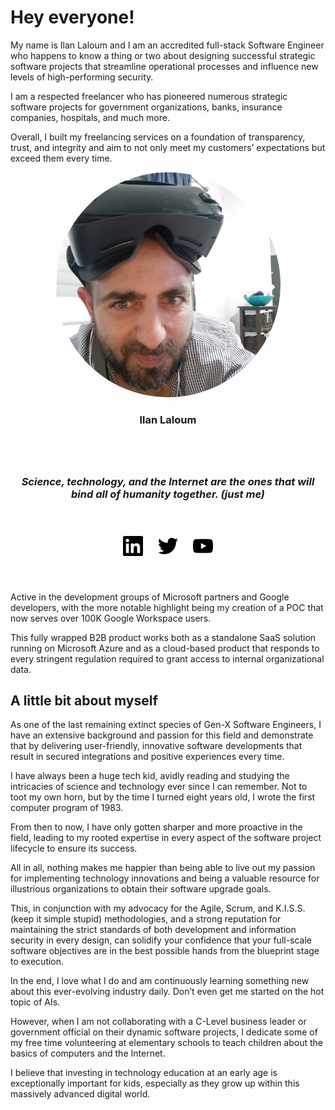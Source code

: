 # Hey everyone!
My name is Ilan Laloum and I am an accredited full-stack Software Engineer who happens to know a thing or two about designing successful strategic software projects that streamline operational processes and influence new levels of high-performing security.

I am a respected freelancer who has pioneered numerous strategic software projects for government organizations, banks, insurance companies, hospitals, and much more.

Overall, I built my freelancing services on a foundation of transparency, trust, and integrity and aim to not only meet my customers’ expectations but exceed them every time. 

<div style="text-align:center;">
	<img alt="Ilan Laloum - in vr" style="max-width:360px;border-radius:50%;" title="Ilan Laloum vr photo" src="imgs/ilan_laloum_vr_xsmall.jpg" />
	<div markdown="1" style="padding-bottom:40px">
	
### Ilan Laloum
	
</div><p markdown="1">
	
### ___Science, technology, and the Internet are the ones that will bind all of humanity together.__ (just me)_</p>
</div>

<p style="vertical-align:middle; text-align:center;padding:40px 0">
	<a href="https://www.linkedin.com/in/ilanlal" title="Ilan Laloum on Linkedin" style="margin:0 10px;"><img height="32" width="32" src="svgs/linkedin.svg"></a>
	<a href="https://twitter.com/admeasy" title="Easy ADM on Twitter" target="_blank" style="margin:0 10px;"><img height="32" width="32" src="svgs/twitter.svg" /></a>
	<a href="https://www.youtube.com/channel/UCnILURglxbBZIaU4lMJfzug" title="Easy ADM Youtube channel" style="margin:0 10px;"><img height="32" width="32" src="svgs/youtube.svg" /></a>
</p>

Active in the development groups of Microsoft partners and Google developers, with the more notable highlight being my creation of a POC that now serves over 100K Google Workspace users. 

This fully wrapped B2B product works both as a standalone SaaS solution running on Microsoft Azure and as a cloud-based product that responds to every stringent regulation required to grant access to internal organizational data.

## A little bit about myself

As one of the last remaining extinct species of Gen-X Software Engineers, I have an extensive background and passion for this field and demonstrate that by delivering user-friendly, innovative software developments that result in secured integrations and positive experiences every time. 

I have always been a huge tech kid, avidly reading and studying the intricacies of science and technology ever since I can remember. Not to toot my own horn, but by the time I turned eight years old, I wrote the first computer program of 1983.

From then to now, I have only gotten sharper and more proactive in the field, leading to my rooted expertise in every aspect of the software project lifecycle to ensure its success. 

All in all, nothing makes me happier than being able to live out my passion for implementing technology innovations and being a valuable resource for illustrious organizations to obtain their software upgrade goals. 


This, in conjunction with my advocacy for the Agile, Scrum, and K.I.S.S. (keep it simple stupid) methodologies, and a strong reputation for maintaining the strict standards of both development and information security in every design, can solidify your confidence that your full-scale software objectives are in the best possible hands from the blueprint stage to execution.

In the end, I love what I do and am continuously learning something new about this ever-evolving industry daily. Don’t even get me started on the hot topic of AIs. 

However, when I am not collaborating with a C-Level business leader or government official on their dynamic software projects, I dedicate some of my free time volunteering at elementary schools to teach children about the basics of computers and the Internet.

I believe that investing in technology education at an early age is exceptionally important for kids, especially as they grow up within this massively advanced digital world. 